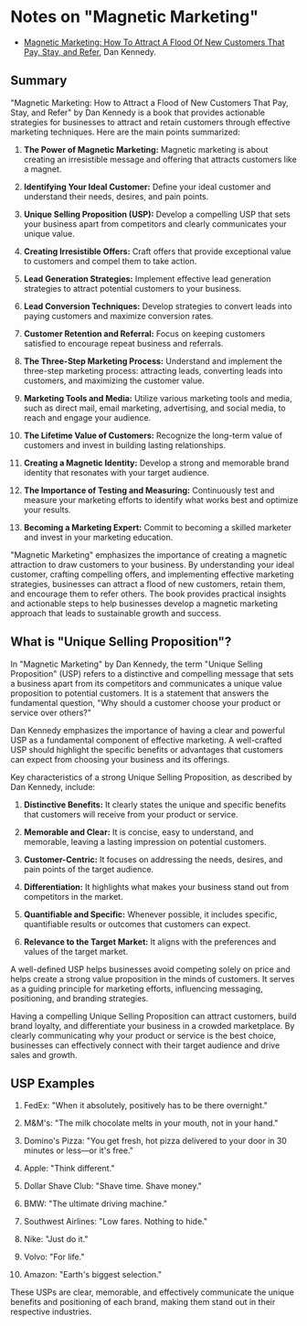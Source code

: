 # Notes on "Magnetic Marketing"

* [Magnetic Marketing: How To Attract A Flood Of New Customers That Pay, Stay, and Refer](https://amzn.to/3Of7flJ), Dan Kennedy.

## Summary

"Magnetic Marketing: How to Attract a Flood of New Customers That Pay, Stay, and Refer" by Dan Kennedy is a book that provides actionable strategies for businesses to attract and retain customers through effective marketing techniques. Here are the main points summarized:

1. **The Power of Magnetic Marketing:** Magnetic marketing is about creating an irresistible message and offering that attracts customers like a magnet.

2. **Identifying Your Ideal Customer:** Define your ideal customer and understand their needs, desires, and pain points.

3. **Unique Selling Proposition (USP):** Develop a compelling USP that sets your business apart from competitors and clearly communicates your unique value.

4. **Creating Irresistible Offers:** Craft offers that provide exceptional value to customers and compel them to take action.

5. **Lead Generation Strategies:** Implement effective lead generation strategies to attract potential customers to your business.

6. **Lead Conversion Techniques:** Develop strategies to convert leads into paying customers and maximize conversion rates.

7. **Customer Retention and Referral:** Focus on keeping customers satisfied to encourage repeat business and referrals.

8. **The Three-Step Marketing Process:** Understand and implement the three-step marketing process: attracting leads, converting leads into customers, and maximizing the customer value.

9. **Marketing Tools and Media:** Utilize various marketing tools and media, such as direct mail, email marketing, advertising, and social media, to reach and engage your audience.

10. **The Lifetime Value of Customers:** Recognize the long-term value of customers and invest in building lasting relationships.

11. **Creating a Magnetic Identity:** Develop a strong and memorable brand identity that resonates with your target audience.

12. **The Importance of Testing and Measuring:** Continuously test and measure your marketing efforts to identify what works best and optimize your results.

13. **Becoming a Marketing Expert:** Commit to becoming a skilled marketer and invest in your marketing education.

"Magnetic Marketing" emphasizes the importance of creating a magnetic attraction to draw customers to your business. By understanding your ideal customer, crafting compelling offers, and implementing effective marketing strategies, businesses can attract a flood of new customers, retain them, and encourage them to refer others. The book provides practical insights and actionable steps to help businesses develop a magnetic marketing approach that leads to sustainable growth and success.

## What is "Unique Selling Proposition"?

In "Magnetic Marketing" by Dan Kennedy, the term "Unique Selling Proposition" (USP) refers to a distinctive and compelling message that sets a business apart from its competitors and communicates a unique value proposition to potential customers. It is a statement that answers the fundamental question, "Why should a customer choose your product or service over others?"

Dan Kennedy emphasizes the importance of having a clear and powerful USP as a fundamental component of effective marketing. A well-crafted USP should highlight the specific benefits or advantages that customers can expect from choosing your business and its offerings.

Key characteristics of a strong Unique Selling Proposition, as described by Dan Kennedy, include:

1. **Distinctive Benefits:** It clearly states the unique and specific benefits that customers will receive from your product or service.

2. **Memorable and Clear:** It is concise, easy to understand, and memorable, leaving a lasting impression on potential customers.

3. **Customer-Centric:** It focuses on addressing the needs, desires, and pain points of the target audience.

4. **Differentiation:** It highlights what makes your business stand out from competitors in the market.

5. **Quantifiable and Specific:** Whenever possible, it includes specific, quantifiable results or outcomes that customers can expect.

6. **Relevance to the Target Market:** It aligns with the preferences and values of the target market.

A well-defined USP helps businesses avoid competing solely on price and helps create a strong value proposition in the minds of customers. It serves as a guiding principle for marketing efforts, influencing messaging, positioning, and branding strategies.

Having a compelling Unique Selling Proposition can attract customers, build brand loyalty, and differentiate your business in a crowded marketplace. By clearly communicating why your product or service is the best choice, businesses can effectively connect with their target audience and drive sales and growth.

## USP Examples

1. FedEx: "When it absolutely, positively has to be there overnight."

2. M&M's: "The milk chocolate melts in your mouth, not in your hand."

3. Domino's Pizza: "You get fresh, hot pizza delivered to your door in 30 minutes or less—or it's free."

4. Apple: "Think different."

5. Dollar Shave Club: "Shave time. Shave money."

6. BMW: "The ultimate driving machine."

7. Southwest Airlines: "Low fares. Nothing to hide."

8. Nike: "Just do it."

9. Volvo: "For life."

10. Amazon: "Earth's biggest selection."

These USPs are clear, memorable, and effectively communicate the unique benefits and positioning of each brand, making them stand out in their respective industries.

